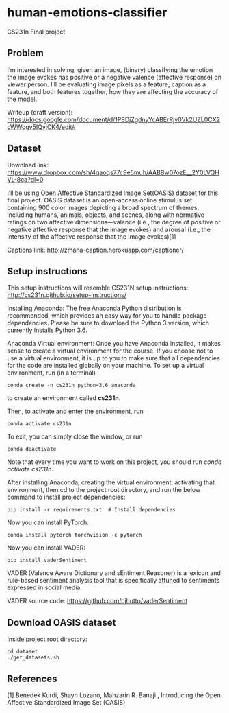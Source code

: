 # human-emotions-classifier
CS231n Final project

## Problem
I’m interested in solving, given an image, (binary) classifying the emotion the image evokes has positive or a negative valence (affective response) on viewer person. I’ll be evaluating image pixels as a feature, caption as a feature, and both features together, how they are affecting the accuracy of the model.

Writeup (draft version): https://docs.google.com/document/d/1P8DjZgdnyYcABErRjv0Vk2UZL0CX2cWWogv5IQyjCK4/edit#

## Dataset
Download link: https://www.dropbox.com/sh/4qaoqs77c9e5muh/AABBw07ozE__2Y0LVQHVL-8ca?dl=0 

I’ll be using Open Affective Standardized Image Set(OASIS) dataset for this final project. OASIS dataset is an open-access online stimulus set containing 900 color images depicting a broad spectrum of themes, including humans, animals, objects, and scenes, along with normative ratings on two affective dimensions—valence (i.e., the degree of positive or negative affective response that the image evokes) and arousal (i.e., the intensity of the affective response that the image evokes)[1]

Captions link: http://zmana-caption.herokuapp.com/captioner/ 

## Setup instructions

This setup instructions will resemble CS231N setup instructions: http://cs231n.github.io/setup-instructions/ 

Installing Anaconda: The free Anaconda Python distribution is recommended, which provides an easy way for you to handle package dependencies. Please be sure to download the Python 3 version, which currently installs Python 3.6.

Anaconda Virtual environment: Once you have Anaconda installed, it makes sense to create a virtual environment for the course. If you choose not to use a virtual environment, it is up to you to make sure that all dependencies for the code are installed globally on your machine. To set up a virtual environment, run (in a terminal)

```
conda create -n cs231n python=3.6 anaconda
```

to create an environment called **cs231n**.

Then, to activate and enter the environment, run
```
conda activate cs231n
```

To exit, you can simply close the window, or run
```
conda deactivate
```

Note that every time you want to work on this project, you should run *conda activate cs231n*.

After installing Anaconda, creating the virtual environment, activating that environment, then cd to the project root directory, and run the below command to install project dependencies:
```
pip install -r requirements.txt  # Install dependencies
```

Now you can install PyTorch:
```
conda install pytorch torchvision -c pytorch
```


Now you can install VADER:
```
pip install vaderSentiment
```

VADER (Valence Aware Dictionary and sEntiment Reasoner) is a lexicon and rule-based sentiment analysis tool that is specifically attuned to sentiments expressed in social media. 

VADER source code: https://github.com/cjhutto/vaderSentiment 

## Download OASIS dataset
Inside project root directory:
```
cd dataset
./get_datasets.sh
```


## References
[1] Benedek Kurdi, Shayn Lozano, Mahzarin R. Banaji , Introducing the Open Affective Standardized Image Set (OASIS)

